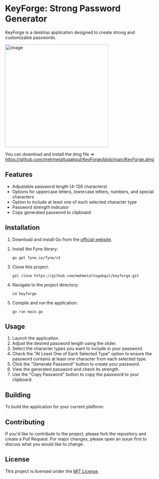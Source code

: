 # KeyForge: Strong Password Generator

KeyForge is a desktop application designed to create strong and customizable passwords.

<img width="338" alt="image" src="https://github.com/user-attachments/assets/06034e05-5058-47f1-89a9-7b7581ed09ae">

You can download and install the dmg file => https://github.com/mehmetaltugakgul/KeyForge/blob/main/KeyForge.dmg

## Features

- Adjustable password length (4-128 characters)
- Options for uppercase letters, lowercase letters, numbers, and special characters
- Option to include at least one of each selected character type
- Password strength indicator
- Copy generated password to clipboard

## Installation

1. Download and install Go from the [official website](https://golang.org/).

2. Install the Fyne library:
   ```
   go get fyne.io/fyne/v2
   ```
3. Clone this project:
   ```
   git clone https://github.com/mehmetaltugakgul/keyforge.git
   ```
4. Navigate to the project directory:
   ```
   cd keyforge
   ```
5. Compile and run the application:
   ```
   go run main.go
   ```

## Usage

1. Launch the application.
2. Adjust the desired password length using the slider.
3. Select the character types you want to include in your password.
4. Check the "At Least One of Each Selected Type" option to ensure the password contains at least one character from each selected type.
5. Click the "Generate Password" button to create your password.
6. View the generated password and check its strength.
7. Use the "Copy Password" button to copy the password to your clipboard.

## Building

To build the application for your current platform:

## Contributing

If you'd like to contribute to the project, please fork the repository and create a Pull Request. For major changes, please open an issue first to discuss what you would like to change.

## License

This project is licensed under the [MIT License](LICENSE).
